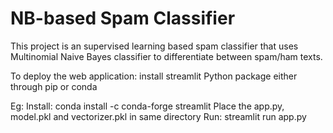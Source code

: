# NB-based Spam Classifier
This project is an supervised learning based spam classifier that uses Multinomial Naive Bayes classifier to differentiate between spam/ham texts.

To deploy the web application:
install streamlit Python package either through pip or conda

Eg: 
Install: conda install -c conda-forge streamlit
Place the app.py, model.pkl and vectorizer.pkl in same directory
Run: streamlit run app.py
